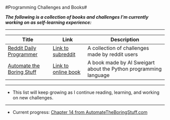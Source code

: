 #Programming Challenges and Books#

***The following is a collection of books and challenges I'm currently working on as self-learning experience:***

---

Title|Link|Description
-----|-----|-----
[Reddit Daily Programmer](./RedditDailyProgrammer)|[Link to subreddit](https://www.reddit.com/r/dailyprogrammer)|A collection of challenges made by reddit users
[Automate the Boring Stuff](./AutomateTheBoringStuff)|[Link to online book](https://automatetheboringstuff.com/)|A book made by Al Sweigart about the Python programming language

---

* This list will keep growing as I continue reading, learning, and working on new challenges.

---

* Current progress: [Chapter 14 from AutomateTheBoringStuff.com](https://automatetheboringstuff.com/)

